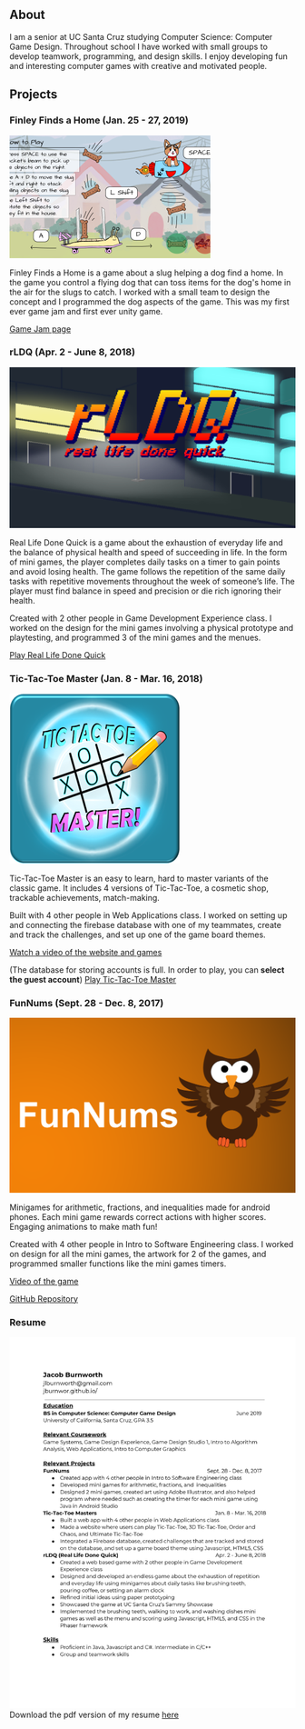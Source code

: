 ## About
I am a senior at UC Santa Cruz studying Computer Science: Computer Game Design. Throughout school I have worked with small groups to develop teamwork, programming, and design skills. I enjoy developing fun and interesting computer games with creative and motivated people.

## **Projects**

### Finley Finds a Home (Jan. 25 - 27, 2019)
![Image](/img/FinleyFindsAHome.png)

Finley Finds a Home is a game about a slug helping a dog find a home. In the game you control a flying dog that can toss items for the dog's home in the air for the slugs to catch. I worked with a small team to design the concept and I programmed the dog aspects of the game. This was my first ever game jam and first ever unity game.

[Game Jam page](https://globalgamejam.org/2019/games/finley-finds-home)

### rLDQ (Apr. 2 - June 8, 2018)
![Image](/img/rldq.png)<br/>

Real Life Done Quick is a game about the exhaustion of everyday life and the balance of physical health and speed of succeeding in life. In the form of mini games, the player completes daily tasks on a timer to gain points and avoid losing health. The game follows the repetition of the same daily tasks with repetitive movements throughout the week of someone’s life. The player must find balance in speed and precision or die rich ignoring their health.

Created with 2 other people in Game Development Experience class. I worked on the design for the mini games involving a physical prototype and playtesting, and programmed 3 of the mini games and the menues.

[Play Real Life Done Quick](https://yashimvsolanki.itch.io/rldq-real-life-done-quick)

### Tic-Tac-Toe Master (Jan. 8 - Mar. 16, 2018)
![Image](/img/tictactoe.png)

Tic-Tac-Toe Master is an easy to learn, hard to master variants of the classic game. It includes 4 versions of Tic-Tac-Toe, a cosmetic shop, trackable achievements, match-making. 

Built with 4 other people in Web Applications class. I worked on setting up and connecting the firebase database with one of my teammates, create and track the challenges, and set up one of the game board themes.

[Watch a video of the website and games](https://www.youtube.com/watch?v=AgtZBP0WBWY)

(The database for storing accounts is full. In order to play, you can **select the guest account**)
[Play Tic-Tac-Toe Master](https://tic-tac-toe-master.herokuapp.com/)

### FunNums (Sept. 28 - Dec. 8, 2017)
![Image](/img/funnums.png)

Minigames for arithmetic, fractions, and inequalities made for android phones. Each mini game rewards correct actions with higher scores. Engaging animations to make math fun! 

Created with 4 other people in Intro to Software Engineering class. I worked on design for all the mini games, the artwork for 2 of the games, and programmed smaller functions like the mini games timers.

[Video of the game](https://www.youtube.com/watch?v=qpPWwrXrgl4)

[GitHub Repository](https://github.com/arbaird/FunNums)

### Resume ###
![Image](/img/Resume.jpg)
Download the pdf version of my resume [here](http://jburnwor.github.io/jburnwor.github.io/documents/Resume.pdf)
